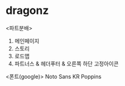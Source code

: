 # dragonz

<파트분배>
1. 메인페이지
2. 스토리
3. 로드맵
4. 파트너스 & 헤더푸터 & 오른쪽 하단 고정아이콘

<폰트(google)>
Noto Sans KR
Poppins 
